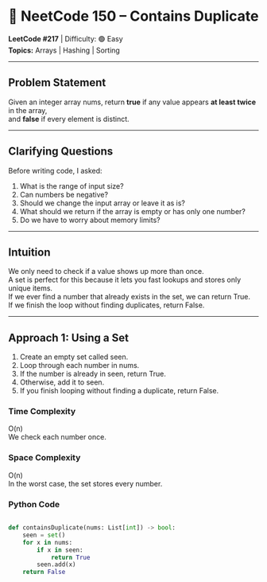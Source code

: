 # 🧠 NeetCode 150 – Contains Duplicate  
 **LeetCode #217** | Difficulty: 🟢 Easy  
 **Topics:** Arrays | Hashing | Sorting  

---

## Problem Statement  
Given an integer array nums, return **true** if any value appears **at least twice** in the array,  
and **false** if every element is distinct.

---
## Clarifying Questions
Before writing code, I asked:
1. What is the range of input size?
2. Can numbers be negative?
3. Should we change the input array or leave it as is?
4. What should we return if the array is empty or has only one number?
5. Do we have to worry about memory limits?

---

## Intuition
We only need to check if a value shows up more than once.  
A set is perfect for this because it lets you fast lookups and stores only unique items.  
If we ever find a number that already exists in the set, we can return True.  
If we finish the loop without finding duplicates, return False.

---

## Approach 1: Using a Set 
1. Create an empty set called seen.
2. Loop through each number in nums.
3. If the number is already in seen, return True.
4. Otherwise, add it to seen.
5. If you finish looping without finding a duplicate, return False.

### Time Complexity
O(n)  
We check each number once.

### Space Complexity
O(n)  
In the worst case, the set stores every number.

### Python Code
```python

def containsDuplicate(nums: List[int]) -> bool:
    seen = set()
    for x in nums:
        if x in seen:
            return True
        seen.add(x)
    return False
